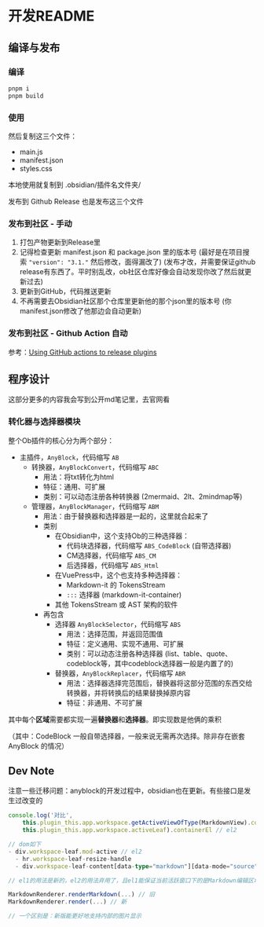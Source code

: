 # 开发README

## 编译与发布

### 编译

```bash
pnpm i
pnpm build
```

### 使用

然后复制这三个文件：

- main.js
- manifest.json
- styles.css

本地使用就复制到 .obsidian/插件名文件夹/

发布到 Github Release 也是发布这三个文件

### 发布到社区 - 手动

1. 打包产物更新到Release里
2. 记得检查更新 manifest.json 和 package.json 里的版本号 (最好是在项目搜索 `"version": "3.1."` 然后修改，面得漏改了)
    (发布才改，并需要保证github release有东西了。平时别乱改，ob社区仓库好像会自动发现你改了然后就更新过去)
3. 更新到GitHub，代码推送更新
4. 不再需要去Obsidian社区那个仓库里更新他的那个json里的版本号 (你manifest.json修改了他那边会自动更新)

### 发布到社区 - Github Action 自动

参考：[Using GitHub actions to release plugins](https://forum.obsidian.md/t/using-github-actions-to-release-plugins/7877)

## 程序设计

这部分更多的内容我会写到公开md笔记里，去官网看

### 转化器与选择器模块

整个Ob插件的核心分为两个部分：

- 主插件，`AnyBlock`，代码缩写 `AB`
    - 转换器，`AnyBlockConvert`，代码缩写 `ABC`
        - 用法：将txt转化为html
        - 特征：通用、可扩展
        - 类别：可以动态注册各种转换器 (2mermaid、2lt、2mindmap等)
    - 管理器，`AnyBlockManager`，代码缩写 `ABM`
        - 用法：由于替换器和选择器是一起的，这里就合起来了
        - 类别
            - 在Obsidian中，这个支持Ob的三种选择器：
                - 代码块选择器，代码缩写 `ABS_CodeBlock` (自带选择器)
                - CM选择器，代码缩写 `ABS_CM`
                - 后选择器，代码缩写 `ABS_Html`
            - 在VuePress中，这个也支持多种选择器：
                - Markdown-it 的 TokensStream
                - `:::` 选择器 (markdown-it-container)
            - 其他 TokensStream 或 AST 架构的软件
        - 再包含
            - 选择器 `AnyBlockSelector`，代码缩写 `ABS`
                - 用法：选择范围，并返回范围值
                - 特征：定义通用、实现不通用、可扩展
                - 类别：可以动态注册各种选择器 (list、table、quote、codeblock等，其中codeblock选择器一般是内置了的)
            - 替换器，`AnyBlockReplacer`，代码缩写 `ABR`
                - 用法：选择器选择完范围后，替换器将这部分范围的东西交给转换器，并将转换后的结果替换掉原内容
                - 特征：非通用、不可扩展
            
其中每个**区域**需要都实现一遍**替换器**和**选择器**。即实现数是他俩的乘积

（其中：CodeBlock 一般自带选择器，一般来说无需再次选择。除非存在嵌套 AnyBlock 的情况）

## Dev Note

注意一些迁移问题：anyblock的开发过程中，obsidian也在更新。有些接口是发生过改变的

```ts
console.log('对比',
    this.plugin_this.app.workspace.getActiveViewOfType(MarkdownView).containerEl, // el1
    this.plugin_this.app.workspace.activeLeaf).containerEl // el2

// dom如下
- div.workspace-leaf.mod-active // el2
  - hr.workspace-leaf-resize-handle
  - div.workspace-leaf-content[data-type="markdown"][data-mode="source"]

// el1的用法是新的，el2的用法弃用了，且el1能保证当前活跃窗口下的是Markdown编辑区域
```

```ts
MarkdownRenderer.renderMarkdown(...) // 旧
MarkdownRenderer.render(...) // 新

// 一个区别是：新版能更好地支持内部的图片显示
```
